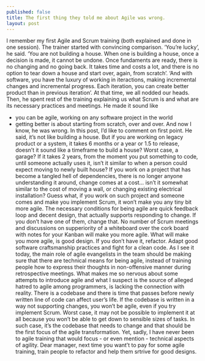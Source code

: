 ```yaml
---
published: false
title: The first thing they told me about Agile was wrong.
layout: post
---
```

I remember my first Agile and Scrum training (both explained and done in one session). The trainer started with convincing comparison. ‘You’re lucky’, he said. ‘You are not building a house. When one is building a house, once a decision is made, it cannot be undone. Once fundaments are ready, there is no changing and no going back. It takes time and costs a lot, and there is no option to tear down a house and start over, again, from scratch’. ‘And with software, you  have the luxury of working in iteractions, making incremental changes and incremental progress. Each iteration, you can create better product than in previous iteration’. At that time, we all nodded our heads. Then, he spent rest of the training explaining us what Scrum is and what are its necessary practices and meetings.
He made it sound like 
* you can be agile, working on any software project in the world
* getting better is about starting from scratch, over and over.
And now I know, he was wrong. In this post, I’d like to comment on first point.
He said, it’s not like building a house. But if you are working on legacy product or a system, it takes 6 months or a year or 1.5 to release, doesn’t it sound like a timeframe to build a house? Worst case, a garage? If it takes 2 years, from the moment you put something to code, until someone actually uses it, isn’t it similar to when a person could expect moving to newly built house? If you work on a project that has become a tangled hell of dependencies, there is no longer anyone understanding it around, change comes at a cost… isn’t it somewhat similar to the cost of moving a wall, or changing existing electrical installation? Guess what, if you work on such project and someone comes and make you implement Scrum, it won’t make you any tiny bit more agile. 
The necessary conditions for being agile are quick feedback loop and decent design, that actually supports responding to change. If you don’t have one of them, change that. No number of Scrum meetings and discussions on supperiority of a whiteboard over the cork board with notes for your Kanban will make you more agile. What will make you more agile, is good design. If you don’t have it, refactor. Adapt good software craftsmanship practices and fight for a clean code. As I see it today, the main role of agile evangelists in the team should be making sure that there are technical means for being agile, instead of training people how to express their thoughts in non-offensive manner during retrospective meetings.
What makes me so nervous about some attempts to introduce agile and what I suspect is the source of alleged hatred to agile among programmers, is lacking the connection with reality. There is a codebase and there is time that passes before newly written line of code can affect user’s life. If the codebase is written in a way not supporting changes, you won’t be agile, even if you try implement Scrum. Worst case, it may not be possible to implement it at all because you won’t be able to get down to sensible sizes of tasks. In such case, it’s the codebase that needs to change and that should be the first focus of the agile transformation. Yet, sadly, I have never been to agile training that would focus - or even mention - technical aspects of agility. 
Dear manager, next time you want’t to pay for some agile training, train people to refactor and help them srtrive for good designs.